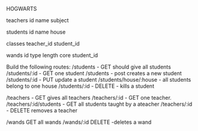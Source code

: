 HOGWARTS

teachers 
  id 
  name
  subject

students 
  id 
  name 
  house 

classes 
  teacher_id 
  student_id 

wands 
  id
  type 
  length
  core 
  student_id 

Build the following routes:
/students - GET should give all students 
/students/:id - GET one student 
/students - post creates a new student 
/students/:id - PUT update a student 
/students/house/:house - all students belong to one house
/students/:id - DELETE - kills a student 

/teachers - GET gives all teachers 
/teachers/:id - GET one teacher. 
/teachers/:id/students - GET all students taught by a ateacher 
/teachers/:id - DELETE removes a teacher 


/wands GET all wands 
/wands/:id DELETE -deletes a wand 